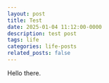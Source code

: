```yaml
---
layout: post
title: Test
date: 2025-01-04 11:12:00-0000
description: test post 
tags: life 
categories: life-posts
related_posts: false
---
```


Hello there.
